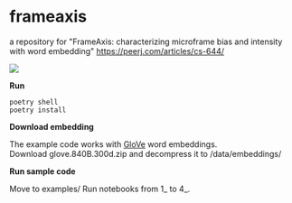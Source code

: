 # frameaxis

a repository for "FrameAxis: characterizing microframe bias and intensity with word embedding" 
https://peerj.com/articles/cs-644/

<img src="https://github.com/haewoon/frameaxis/raw/main/semeval14.png">

**Run**

```
poetry shell
poetry install
```


**Download embedding**

The example code works with [GloVe](https://nlp.stanford.edu/projects/glove/) word embeddings.<br/>
Download glove.840B.300d.zip and decompress it to /data/embeddings/


**Run sample code**

Move to examples/
Run notebooks from 1_ to 4_.
